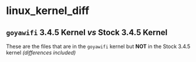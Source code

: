 # linux_kernel_diff
## `goyawifi` 3.4.5 Kernel *vs* Stock 3.4.5 Kernel

These are the files that are in the `goyawifi` kernel but **NOT** in the Stock 3.4.5 kernel *(differences included)*
